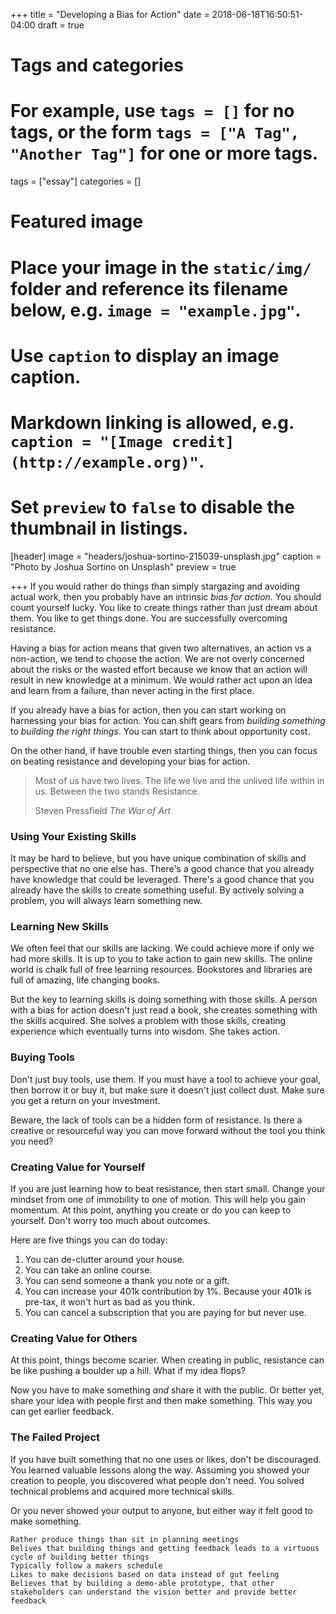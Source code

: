 +++
title = "Developing a Bias for Action"
date = 2018-06-18T16:50:51-04:00
draft = true

# Tags and categories
# For example, use `tags = []` for no tags, or the form `tags = ["A Tag", "Another Tag"]` for one or more tags.
tags = ["essay"]
categories = []

# Featured image
# Place your image in the `static/img/` folder and reference its filename below, e.g. `image = "example.jpg"`.
# Use `caption` to display an image caption.
#   Markdown linking is allowed, e.g. `caption = "[Image credit](http://example.org)"`.
# Set `preview` to `false` to disable the thumbnail in listings.
[header]
image = "headers/joshua-sortino-215039-unsplash.jpg"
caption = "Photo by Joshua Sortino on Unsplash"
preview = true

+++
If you would rather do things than simply stargazing and avoiding actual work, then you probably have an intrinsic _bias for action_. You should count yourself lucky. You like to create things rather than just dream about them. You like to get things done. You are successfully overcoming resistance.

Having a bias for action means that given two alternatives, an action vs a non-action, we tend to choose the action. We are not overly concerned about the risks or the wasted effort because we know that an action will result in new knowledge at a minimum. We would rather act upon an idea and learn from a failure, than never acting in the first place.

If you already have a bias for action, then you can start working on harnessing your bias for action. You can shift gears from _building something_ to _building the right things_. You can start to think about opportunity cost.

On the other hand, if have trouble even starting things, then you can focus on beating resistance and developing your bias for action.

<blockquote><p>Most of us have two lives. The life we live and the unlived life within in us. Between the two stands Resistance.</p><footer>Steven Pressfield <cite title="Source Title">The War of Art</cite></footer></blockquote>

### Using Your Existing Skills

It may be hard to believe, but you have unique combination of skills and perspective that no one else has. There's a good chance that you already have knowledge that could be leveraged. There's a good chance that you already have the skills to create something useful. By actively solving a problem, you will always learn something new.

### Learning New Skills

We often feel that our skills are lacking. We could achieve more if only we had more skills. It is up to you to take action to gain new skills. The online world is chalk full of free learning resources. Bookstores and libraries are full of amazing, life changing books.

But the key to learning skills is doing something with those skills. A person with a bias for action doesn't just read a book, she creates something with the skills acquired. She solves a problem with those skills, creating experience which eventually turns into wisdom. She takes action.

### Buying Tools

Don't just buy tools, use them. If you must have a tool to achieve your goal, then borrow it or buy it, but make sure it doesn't just collect dust. Make sure you get a return on your investment.

Beware, the lack of tools can be a hidden form of resistance. Is there a creative or resourceful way you can move forward without the tool you think you need?

### Creating Value for Yourself

If you are just learning how to beat resistance, then start small. Change your mindset from one of immobility to one of motion. This will help you gain momentum. At this point, anything you create or do you can keep to yourself. Don't worry too much about outcomes.

Here are five things you can do today:

1. You can de-clutter around your house.
2. You can take an online course.
3. You can send someone a thank you note or a gift.
4. You can increase your 401k contribution by 1%. Because your 401k is pre-tax, it won't hurt as bad as you think.
5. You can cancel a subscription that you are paying for but never use.

### Creating Value for Others

At this point, things become scarier. When creating in public, resistance can be like pushing a boulder up a hill. What if my idea flops?

Now you have to make something _and_ share it with the public. Or better yet, share your idea with people first and then make something. This way you can get earlier feedback.

### The Failed Project

If you have built something that no one uses or likes, don't be discouraged. You learned valuable lessons along the way. Assuming you showed your creation to people, you discovered what people don't need. You solved technical problems and acquired more technical skills.

Or you never showed your output to anyone, but either way it felt good to make something.

    Rather produce things than sit in planning meetings
    Belives that building things and getting feedback leads to a virtuous cycle of building better things
    Typically follow a makers schedule
    Likes to make decisions based on data instead of gut feeling
    Believes that by building a demo-able prototype, that other stakeholders can understand the vision better and provide better feedback


